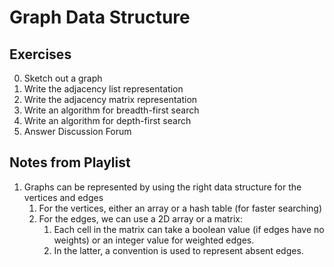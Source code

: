 # Graph Data Structure

## Exercises
0. Sketch out a graph
1. Write the adjacency list representation
2. Write the adjacency matrix representation
3. Write an algorithm for breadth-first search
4. Write an algorithm for depth-first search
5. Answer Discussion Forum

## Notes from Playlist
1. Graphs can be represented by using the right data structure for the vertices and edges
    1. For the vertices, either an array or a hash table (for faster searching)
    2. For the edges, we can use a 2D array or a matrix:
        1. Each cell in the matrix can take a boolean value (if edges have no weights) or an integer value for weighted edges.
        2. In the latter, a convention is used to represent absent edges.
        